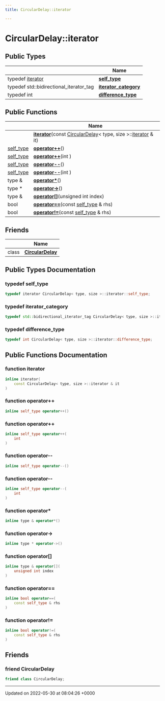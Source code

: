 ```yaml
---
title: CircularDelay::iterator

---
```


# CircularDelay::iterator





## Public Types

|                | Name           |
| -------------- | -------------- |
| typedef [iterator](/medusa_base/api/markdown/dsor_utils/dsor_utils/Classes/classCircularDelay_1_1iterator/) | **[self_type](/medusa_base/api/markdown/dsor_utils/dsor_utils/Classes/classCircularDelay_1_1iterator/#typedef-self-type)**  |
| typedef std::bidirectional_iterator_tag | **[iterator_category](/medusa_base/api/markdown/dsor_utils/dsor_utils/Classes/classCircularDelay_1_1iterator/#typedef-iterator-category)**  |
| typedef int | **[difference_type](/medusa_base/api/markdown/dsor_utils/dsor_utils/Classes/classCircularDelay_1_1iterator/#typedef-difference-type)**  |

## Public Functions

|                | Name           |
| -------------- | -------------- |
| | **[iterator](/medusa_base/api/markdown/dsor_utils/dsor_utils/Classes/classCircularDelay_1_1iterator/#function-iterator)**(const [CircularDelay](/medusa_base/api/markdown/dsor_utils/dsor_utils/Classes/classCircularDelay/)< type, size >::[iterator](/medusa_base/api/markdown/dsor_utils/dsor_utils/Classes/classCircularDelay_1_1iterator/) & it) |
| [self_type](/medusa_base/api/markdown/dsor_utils/dsor_utils/Classes/classCircularDelay_1_1iterator/) | **[operator++](/medusa_base/api/markdown/dsor_utils/dsor_utils/Classes/classCircularDelay_1_1iterator/#function-operator++)**() |
| [self_type](/medusa_base/api/markdown/dsor_utils/dsor_utils/Classes/classCircularDelay_1_1iterator/) | **[operator++](/medusa_base/api/markdown/dsor_utils/dsor_utils/Classes/classCircularDelay_1_1iterator/#function-operator++)**(int ) |
| [self_type](/medusa_base/api/markdown/dsor_utils/dsor_utils/Classes/classCircularDelay_1_1iterator/) | **[operator--](/medusa_base/api/markdown/dsor_utils/dsor_utils/Classes/classCircularDelay_1_1iterator/#function-operator--)**() |
| [self_type](/medusa_base/api/markdown/dsor_utils/dsor_utils/Classes/classCircularDelay_1_1iterator/) | **[operator--](/medusa_base/api/markdown/dsor_utils/dsor_utils/Classes/classCircularDelay_1_1iterator/#function-operator--)**(int ) |
| type & | **[operator*](/medusa_base/api/markdown/dsor_utils/dsor_utils/Classes/classCircularDelay_1_1iterator/#function-operator*)**() |
| type * | **[operator->](/medusa_base/api/markdown/dsor_utils/dsor_utils/Classes/classCircularDelay_1_1iterator/#function-operator->)**() |
| type & | **[operator[]](/medusa_base/api/markdown/dsor_utils/dsor_utils/Classes/classCircularDelay_1_1iterator/#function-operator[])**(unsigned int index) |
| bool | **[operator==](/medusa_base/api/markdown/dsor_utils/dsor_utils/Classes/classCircularDelay_1_1iterator/#function-operator==)**(const [self_type](/medusa_base/api/markdown/dsor_utils/dsor_utils/Classes/classCircularDelay_1_1iterator/) & rhs) |
| bool | **[operator!=](/medusa_base/api/markdown/dsor_utils/dsor_utils/Classes/classCircularDelay_1_1iterator/#function-operator!=)**(const [self_type](/medusa_base/api/markdown/dsor_utils/dsor_utils/Classes/classCircularDelay_1_1iterator/) & rhs) |

## Friends

|                | Name           |
| -------------- | -------------- |
| class | **[CircularDelay](/medusa_base/api/markdown/dsor_utils/dsor_utils/Classes/classCircularDelay_1_1iterator/#friend-circulardelay)**  |

## Public Types Documentation

### typedef self_type

```cpp
typedef iterator CircularDelay< type, size >::iterator::self_type;
```


### typedef iterator_category

```cpp
typedef std::bidirectional_iterator_tag CircularDelay< type, size >::iterator::iterator_category;
```


### typedef difference_type

```cpp
typedef int CircularDelay< type, size >::iterator::difference_type;
```


## Public Functions Documentation

### function iterator

```cpp
inline iterator(
    const CircularDelay< type, size >::iterator & it
)
```


### function operator++

```cpp
inline self_type operator++()
```


### function operator++

```cpp
inline self_type operator++(
    int 
)
```


### function operator--

```cpp
inline self_type operator--()
```


### function operator--

```cpp
inline self_type operator--(
    int 
)
```


### function operator*

```cpp
inline type & operator*()
```


### function operator->

```cpp
inline type * operator->()
```


### function operator[]

```cpp
inline type & operator[](
    unsigned int index
)
```


### function operator==

```cpp
inline bool operator==(
    const self_type & rhs
)
```


### function operator!=

```cpp
inline bool operator!=(
    const self_type & rhs
)
```


## Friends

### friend CircularDelay

```cpp
friend class CircularDelay;
```


-------------------------------

Updated on 2022-05-30 at 08:04:26 +0000